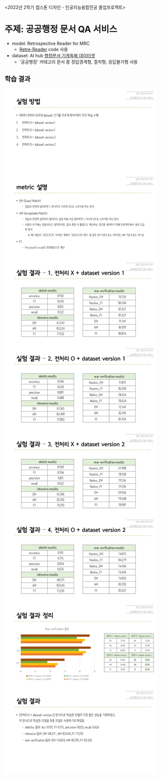 <2022년 2학기 캡스톤 디자인 - 인공지능융합전공 졸업프로젝트>

# 주제: 공공행정 문서 QA 서비스

- model: Retrospective Reader for MRC
  - [Retre-Reader](https://github.com/jinmang2/RetroReader) code 사용
- dataset: AI hub [행정문서 기계독해 데이터셋](https://www.aihub.or.kr/aihubdata/data/view.do?currMenu=115&topMenu=100&aihubDataSe=realm&dataSetSn=569)
  - '공공행정' 카테고리 문서 중 정답경계형, 절차형, 응답불가형 사용

## 학습 결과
<img src="https://github.com/JeongEunhye00/Human24/blob/main/img/train2.PNG" height="275px" weight="150px" align="left">
<img src="https://github.com/JeongEunhye00/Human24/blob/main/img/metrics.PNG" height="275px" weight="150px" align="center">
<img src="https://github.com/JeongEunhye00/Human24/blob/main/img/res1.PNG" height="275px" weight="150px" align="left">
<img src="https://github.com/JeongEunhye00/Human24/blob/main/img/res2.PNG" height="275px" weight="150px" align="center">
<img src="https://github.com/JeongEunhye00/Human24/blob/main/img/res3.PNG" height="275px" weight="150px" align="left">
<img src="https://github.com/JeongEunhye00/Human24/blob/main/img/res4.PNG" height="275px" weight="150px" align="center">
<img src="https://github.com/JeongEunhye00/Human24/blob/main/img/res5.PNG" height="275px" weight="150px" align="left">
<img src="https://github.com/JeongEunhye00/Human24/blob/main/img/res6.PNG" height="275px" weight="150px" align="center">
